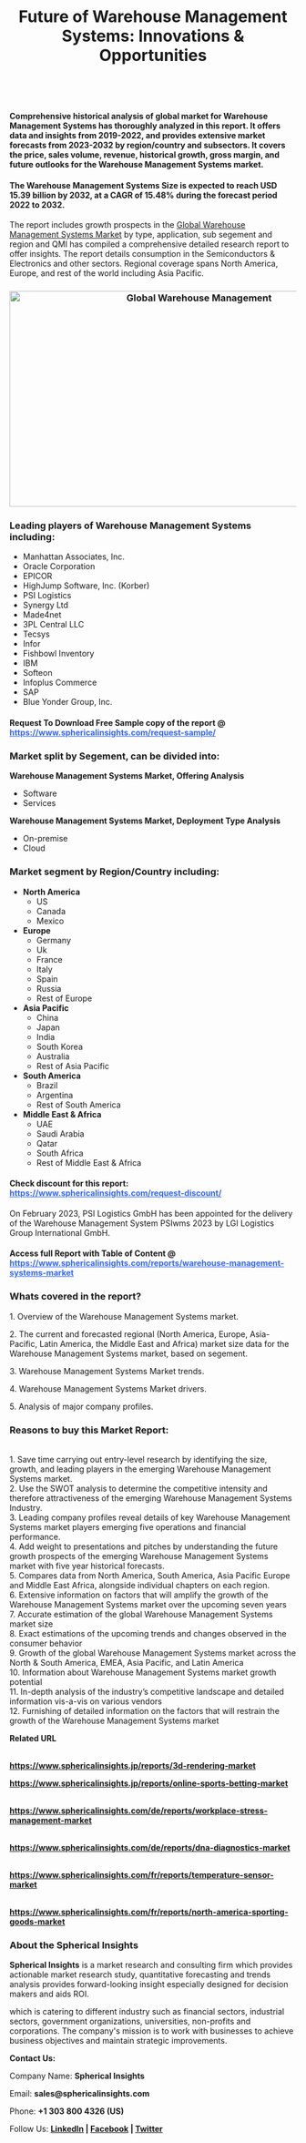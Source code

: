 <h1 style="text-align: center;"><strong data-start="281" data-end="352">Future of Warehouse Management Systems: Innovations &amp; Opportunities</strong></h1>
<p>&nbsp;</p>
<p>&nbsp;</p>
<p><strong>Comprehensive historical analysis of global market for Warehouse Management Systems has thoroughly analyzed in this report. It offers data and insights from 2019-2022, and provides extensive market forecasts from 2023-2032 by region/country and subsectors. It covers the price, sales volume, revenue, historical growth, gross margin, and future outlooks for the Warehouse Management Systems market.</strong></p>
<h4><strong>The Warehouse Management Systems Size is expected to reach USD 15.39 billion by 2032, at a CAGR of 15.48% during the forecast period 2022 to 2032.</strong></h4>
<p>The report includes growth prospects in the <a href="https://www.sphericalinsights.com/reports/warehouse-management-systems-market" target="_blank">Global Warehouse Management Systems Market</a> by type, application, sub segement and region and QMI has compiled a comprehensive detailed research report to offer insights. The report details consumption in the Semiconductors &amp; Electronics and other sectors. Regional coverage spans North America, Europe, and rest of the world including Asia Pacific.</p>
<h3 style="text-align: center;"><strong><img src="https://www.sphericalinsights.com/images/rd/warehouse-management-systems-market.png" alt="Global Warehouse Management " width="650" height="379" /></strong></h3>
<h3><strong>Leading players of Warehouse Management Systems including:</strong></h3>
<ul>
<li>Manhattan Associates, Inc.</li>
<li>Oracle Corporation</li>
<li>EPICOR</li>
<li>HighJump Software, Inc. (Korber)</li>
<li>PSI Logistics</li>
<li>Synergy Ltd</li>
<li>Made4net</li>
<li>3PL Central LLC</li>
<li>Tecsys</li>
<li>Infor</li>
<li>Fishbowl Inventory</li>
<li>IBM</li>
<li>Softeon</li>
<li>Infoplus Commerce</li>
<li>SAP</li>
<li>Blue Yonder Group, Inc.</li>
</ul>
<h4>Request To Download Free Sample copy of the report  @ <span style="color: #3366ff;"><a style="color: #3366ff;" href="https://www.sphericalinsights.com/request-sample/" target="_blank">https://www.sphericalinsights.com/request-sample/</a></span></h4>
<h3><strong>Market split by Segement, can be divided into:</strong></h3>
<p><strong>Warehouse Management Systems Market, Offering Analysis</strong></p>
<ul>
<li>Software</li>
<li>Services&nbsp;&nbsp;</li>
</ul>
<p><strong>Warehouse Management Systems Market, Deployment Type Analysis</strong></p>
<ul>
<li>On-premise</li>
<li>Cloud</li>
</ul>
<h3><strong>Market segment by Region/Country including:</strong></h3>
<ul>
<li><strong>North America</strong>
<ul>
<li>US</li>
<li>Canada</li>
<li>Mexico</li>
</ul>
</li>
<li><strong>Europe</strong>
<ul>
<li>Germany</li>
<li>Uk</li>
<li>France</li>
<li>Italy</li>
<li>Spain</li>
<li>Russia</li>
<li>Rest of Europe</li>
</ul>
</li>
<li><strong>Asia Pacific</strong>
<ul>
<li>China</li>
<li>Japan</li>
<li>India</li>
<li>South Korea</li>
<li>Australia</li>
<li>Rest of Asia Pacific</li>
</ul>
</li>
<li><strong>South America</strong>
<ul>
<li>Brazil</li>
<li>Argentina</li>
<li>Rest of South America</li>
</ul>
</li>
<li><strong>Middle East &amp; Africa</strong>
<ul>
<li>UAE</li>
<li>Saudi Arabia</li>
<li>Qatar</li>
<li>South Africa</li>
<li>Rest of Middle East &amp; Africa</li>
</ul>
</li>
</ul>
<h4>Check discount for this report: <span style="color: #3366ff;"><a style="color: #3366ff;" href="https://www.sphericalinsights.com/request-discount/" target="_blank">https://www.sphericalinsights.com/request-discount/</a></span></h4>
<p>On February 2023, PSI Logistics GmbH has been appointed for the delivery of the Warehouse Management System PSIwms 2023 by LGI Logistics Group International GmbH.</p>
<h4>Access full Report with Table of Content @ <span style="color: #3366ff;"><a style="color: #3366ff;" href="https://www.sphericalinsights.com/reports/warehouse-management-systems-market" target="_blank">https://www.sphericalinsights.com/reports/warehouse-management-systems-market</a></span></h4>
<h3><strong>Whats covered in the report?</strong></h3>
<p>1. Overview of the Warehouse Management Systems market.</p>
<p>2. The current and forecasted regional (North America, Europe, Asia-Pacific, Latin America, the Middle East and Africa) market size data for the Warehouse Management Systems market, based on segement.</p>
<p>3. Warehouse Management Systems Market trends.</p>
<p>4. Warehouse Management Systems Market drivers.</p>
<p>5. Analysis of major company profiles.</p>
<h3><strong>Reasons to buy this Market Report:</strong></h3>
<p><br /> 1. Save time carrying out entry-level research by identifying the size, growth, and leading players in the emerging Warehouse Management Systems market.<br /> 2. Use the SWOT analysis to determine the competitive intensity and therefore attractiveness of the emerging Warehouse Management Systems Industry.<br /> 3. Leading company profiles reveal details of key Warehouse Management Systems market players emerging five operations and financial performance.<br /> 4. Add weight to presentations and pitches by understanding the future growth prospects of the emerging Warehouse Management Systems market with five year historical forecasts.<br /> 5. Compares data from North America, South America, Asia Pacific Europe and Middle East Africa, alongside individual chapters on each region.<br /> 6. Extensive information on factors that will amplify the growth of the Warehouse Management Systems market over the upcoming seven years<br /> 7. Accurate estimation of the global Warehouse Management Systems market size <br /> 8. Exact estimations of the upcoming trends and changes observed in the consumer behavior <br /> 9. Growth of the global Warehouse Management Systems market across the North &amp; South America, EMEA, Asia Pacific, and Latin America<br /> 10. Information about Warehouse Management Systems market growth potential<br /> 11. In-depth analysis of the industry&rsquo;s competitive landscape and detailed information vis-a-vis on various vendors<br /> 12. Furnishing of detailed information on the factors that will restrain the growth of the Warehouse Management Systems market</p>
<p><strong>Related URL</strong></p>
<p><strong><br /><a href="https://www.sphericalinsights.jp/reports/3d-rendering-market">https://www.sphericalinsights.jp/reports/3d-rendering-market</a></strong></p>
<p><strong><a href="https://www.sphericalinsights.jp/reports/online-sports-betting-market">https://www.sphericalinsights.jp/reports/online-sports-betting-market</a></strong></p>
<p><strong><br /><a href="https://www.sphericalinsights.com/de/reports/workplace-stress-management-market">https://www.sphericalinsights.com/de/reports/workplace-stress-management-market</a></strong></p>
<p><strong><br /><a href="https://www.sphericalinsights.com/de/reports/dna-diagnostics-market">https://www.sphericalinsights.com/de/reports/dna-diagnostics-market</a></strong></p>
<p><strong><br /><a href="https://www.sphericalinsights.com/fr/reports/temperature-sensor-market">https://www.sphericalinsights.com/fr/reports/temperature-sensor-market</a></strong></p>
<p><strong><br /><a href="https://www.sphericalinsights.com/fr/reports/north-america-sporting-goods-market">https://www.sphericalinsights.com/fr/reports/north-america-sporting-goods-market</a>&nbsp;<br /></strong></p>
<h3><strong>About the Spherical Insights</strong></h3>
<p><strong>Spherical Insights</strong> is a market research and consulting firm which provides actionable market research study, quantitative forecasting and trends analysis provides forward-looking insight especially designed for decision makers and aids ROI.</p>
<p>which is catering to different industry such as financial sectors, industrial sectors, government organizations, universities, non-profits and corporations. The company's mission is to work with businesses to achieve business objectives and maintain strategic improvements.</p>
<p><strong>Contact Us:</strong></p>
<p>Company Name: <strong>Spherical Insights</strong></p>
<p>Email: <strong>sales@sphericalinsights.com</strong></p>
<p>Phone: <strong>+1 303 800 4326 (US)</strong></p>
<p>Follow Us: <strong><a href="https://www.linkedin.com/company/spherical-insight/"><u>LinkedIn</u></a> | <a href="https://www.facebook.com/sphericalinsights22"><u>Facebook</u></a> | <a href="https://twitter.com/SInsights_US"><u>Twitter</u></a></strong></p>
<p>&nbsp;</p>
